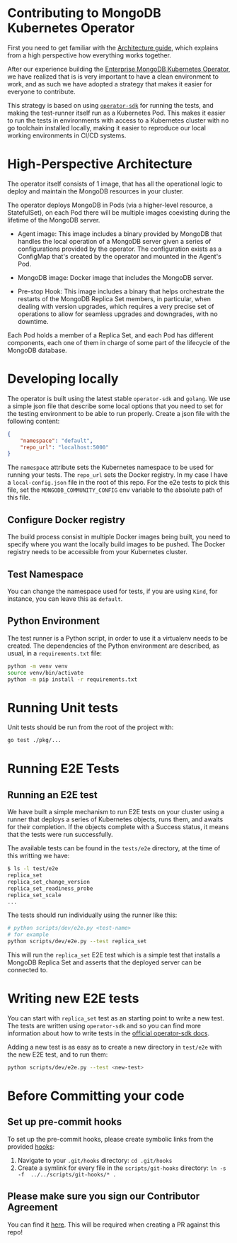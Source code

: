 # Contributing to MongoDB Kubernetes Operator

First you need to get familiar with the [Architecture guide](architecture.md), which explains
from a high perspective how everything works together.

After our experience building the [Enterprise MongoDB Kubernetes
Operator](https://github.com/mongodb/mongodb-enterprise-operator), we have
realized that is is very important to have a clean environment to work, and as such we have
adopted a strategy that makes it easier for everyone to contribute.

This strategy is based on using
[`operator-sdk`](https://github.com/operator-framework/operator-sdk) for running
the tests, and making the test-runner itself run as a Kubernetes Pod. This
makes it easier to run the tests in environments with access to a Kubernetes
cluster with no go toolchain installed locally, making it easier to reproduce
our local working environments in CI/CD systems.

# High-Perspective Architecture

The operator itself consists of 1 image, that has all the operational logic to deploy and 
maintain the MongoDB resources in your cluster.

The operator deploys MongoDB in Pods (via a higher-level resource, a
StatefulSet), on each Pod there will be multiple images coexisting during the
lifetime of the MongoDB server.

* Agent image: This image includes a binary provided by MongoDB that handles
the local operation of a MongoDB server given a series of configurations
provided by the operator. The configuration exists as a ConfigMap that's created
by the operator and mounted in the Agent's Pod.

* MongoDB image: Docker image that includes the MongoDB server.

* Pre-stop Hook: This image includes a binary that helps orchestrate the
  restarts of the MongoDB Replica Set members, in particular, when dealing with
  version upgrades, which requires a very precise set of operations to allow for
  seamless upgrades and downgrades, with no downtime.

Each Pod holds a member of a Replica Set, and each Pod has different components,
each one of them in charge of some part of the lifecycle of the MongoDB database.

# Developing locally

The operator is built using the latest stable `operator-sdk` and `golang`. We use a simple
json file that describe some local options that you need to set for the testing environment
to be able to run properly. Create a json file with the following content:

```json
{
    "namespace": "default",
    "repo_url": "localhost:5000"
}
```

The `namespace` attribute sets the Kubernetes namespace to be used for running
your tests. The `repo_url` sets the Docker registry. In my case I have a
`local-config.json` file in the root of this repo. For the e2e tests to pick
this file, set the `MONGODB_COMMUNITY_CONFIG` env variable to the absolute path
of this file.

## Configure Docker registry

The build process consist in multiple Docker images being built, you need to specify 
where you want the locally build images to be pushed. The Docker registry needs to be
accessible from your Kubernetes cluster.

## Test Namespace

You can change the namespace used for tests, if you are using `Kind`, for
instance, you can leave this as `default`.

## Python Environment

The test runner is a Python script, in order to use it a virtualenv needs to be
created. The dependencies of the Python environment are described, as usual, in
a `requirements.txt` file:

```sh
python -m venv venv
source venv/bin/activate
python -m pip install -r requirements.txt
```

# Running Unit tests

Unit tests should be run from the root of the project with:

```sh
go test ./pkg/...
```

# Running E2E Tests

## Running an E2E test

We have built a simple mechanism to run E2E tests on your cluster using a runner
that deploys a series of Kubernetes objects, runs them, and awaits for their
completion. If the objects complete with a Success status, it means that the
tests were run successfully.

The available tests can be found in the `tests/e2e` directory, at the time of this
writting we have:

```sh
$ ls -l test/e2e
replica_set
replica_set_change_version
replica_set_readiness_probe
replica_set_scale
...
```

The tests should run individually using the runner like this:

```sh
# python scripts/dev/e2e.py <test-name>
# for example
python scripts/dev/e2e.py --test replica_set
```

This will run the `replica_set` E2E test which is a simple test that installs a
MongoDB Replica Set and asserts that the deployed server can be connected to.

# Writing new E2E tests

You can start with `replica_set` test as an starting point to write a new test.
The tests are written using `operator-sdk` and so you can find more information
about how to write tests in the [official operator-sdk
docs](https://sdk.operatorframework.io/docs/golang/e2e-tests/).

Adding a new test is as easy as to create a new directory in `test/e2e` with the
new E2E test, and to run them:

```sh
python scripts/dev/e2e.py --test <new-test>
```

# Before Committing your code

## Set up pre-commit hooks
To set up the pre-commit hooks, please create symbolic links from the provided [hooks](https://github.com/mongodb/mongodb-kubernetes-operator/tree/master/scripts/git-hooks):

1. Navigate to your `.git/hooks` directory: `cd .git/hooks`
1. Create a symlink for every file in the `scripts/git-hooks` directory: `ln -s -f  ../../scripts/git-hooks/* .`


## Please make sure you sign our Contributor Agreement
You can find it [here](https://www.mongodb.com/legal/contributor-agreement). This will be
required when creating a PR against this repo!
